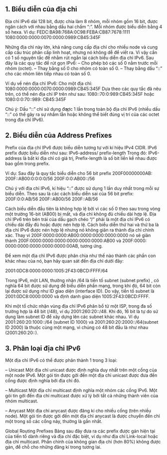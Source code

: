 ## 1. Biểu diễn của địa chỉ
Địa chỉ IPv6 dài 128 bit, được chia làm 8 nhóm, mỗi nhóm gồm 16 bit, được ngăn cách với nhau bằng dấu hai chấm “:”. Mỗi nhóm được biểu diễn bằng 4 số hexa.
Ví dụ: FEDC:BA98:768A:0C98:FEBA:CB87:7678:1111
1080:0000:0000:0070:0000:0989:CB45:345F

Những địa chỉ này lớn, khả năng cung cấp địa chỉ cho nhiều node và cung cấp cấu trúc phân cấp linh hoạt, nhưng nó không dễ để viết ra. Vì vậy cần có 1 số nguyên tắc để nhằm rút ngắn lại cách biểu diễn địa chỉ IPv6. Sau đây là các quy tắc để rút gọn IPv6:
– Cho phép bỏ các số 0 nằm trước mỗi nhóm (octet).
– Thay bằng số 0 cho nhóm có toàn số 0.
– Thay bằng dấu “::” cho các nhóm liên tiếp nhau có toàn số 0.

Ví dụ về nén địa chỉ IPv6:
Cho một địa chỉ: 1080:0000:0000:0070:0000:0989:CB45:345F
Dựa theo các quy tắc đã nêu trên, có thể nén địa chỉ IP trên như sau: 1080::70:0:989:CB45:345F hoặc 1080:0:0:70::989: CB45:345F

Chú ý: Dấu “::” chỉ sử dụng đƣợc 1 lần trong toàn bộ địa chỉ IPv6 (nhiều dấu “::” có thể gây ra sự nhầm lẫn hoặc không thể biết đúng vị trí của các octet trong địa chỉ IPv6).

## 2. Biểu diễn của Address Prefixes
Prefix của địa chỉ IPv6 được biểu diễn tương tự với kí hiệu IPv4 CIDR. IPv6 prefix được biểu diễn như sau: IPv6-address/ prefix-length
Trong đó:
IPv6-address là bất kì địa chỉ có giá trị, Prefix-length là số bit liền kề nhau được bao gồm trong prefix.

Ví dụ: Sau đây là quy tắc biểu diễn cho 56 bit prefix 200F00000000AB:
200F::AB00:0:0:0:0/56
200F:0:0:AB00::/56

Chú ý với địa chỉ IPv6, kí hiệu “::” được sử dụng 1 lần duy nhất trong mỗi sự biểu diễn.
Theo sau là các cách biểu diễn sai của 56 bit prefix:
200F:0:0:AB/56
200F::AB00/56
200F::AB/56

Cách biểu diễn đầu tiên là không hợp lệ bởi vì các số 0 theo sau trong vòng một trường 16-bit (AB00) bị mất, và địa chỉ không đủ chiều dài hợp lệ. Địa chỉ IPv6 trên bên trái của dấu gạch chéo “/” phải là một địa chỉ IPv6 có chiều dài đầy đủ hoặc được nén hợp lệ. Cách biểu diễn thứ hai và thứ ba là địa chỉ IPv6 được nén hợp lệ nhưng nó không giãn ra thành địa chỉ chính xác. Thay vì 200F:0000:0000:AB00:0000:0000:0000:0000 nó sẽ giãn thành 200F:0000:0000:0000:0000:0000:0000:AB00 và 200F:0000: 0000:0000:0000:0000:0000:00AB, tương ứng.

Để xem một địa chỉ IPv6 được phân chia như thế nào thành các phần con khác nhau của nó, bạn hãy quan sát đến địa chỉ dưới đây:

2001:0DC8:0000:0000:1005:2F43:0BCD:FFFF/64

Trong IPv6, một LAN, thường nhận /64 là tiền tố subnet (subnet prefix) , có nghĩa 64 bit được sử dụng để biểu diễn phần mạng, trong khi đó, 64 bit còn lại được sử dụng như ID giao diện (interface ID). Do vậy, tiền tố subnet là 2001:0DC8:0000:0000 và định danh giao diện 1005:2F43:0BCD:FFFF.

Khi một tổ chức nhận vùng địa chỉ IPv6 phân bổ từ một ISP, trong đa số trường hợp là 48 bit (/48), ví dụ 2001:260:20::/48. Khi đó, 16 bit là tự do sử dụng làm subnet ID để xây dựng lên các subnet khác nhau. Ví dụ 2001:260:20:1000::/64 (subnet ID 1000) và 2001:260:20:2000::/64(subnet ID 2000) là thuộc cùng một mạng, vì chúng có 48 bít đầu là như nhau (2001:260:20::).

## 3. Phân loại địa chỉ IPv6
Một địa chỉ IPv6 có thể được phân thành 1 trong 3 loại:

– Unicast
Một địa chỉ unicast được định nghĩa duy nhất trên một cổng của một node IPv6. Một gói tin được gởi đến một địa chỉ unicast được đưa đến cổng được định nghĩa bởi địa chỉ đó.

– Multicast
Một địa chỉ multicast định nghĩa một nhóm các cổng IPv6. Một gói tin gởi đến địa chỉ multicast được xử lý bởi tất cả những thành viên của nhóm multicast.

– Anycast
Một địa chỉ anycast được đăng kí cho nhiều cổng (trên nhiều node). Một gói tin được gởi đến một địa chỉ anycast là được chuyển đến chỉ một trong số các cổng này, thường là gần nhất.

Global Routing Prefixes
Bảng sau đây đưa ra các prefix được gán hiện tại của tiền tố dành riêng và địa chỉ đặc biệt, ví dụ như địa chỉ Link-local hoặc địa chỉ multicast. Phần chính của không gian địa chỉ (hơn 80%) không được gán, để chỗ cho những đăng kí trong tương lai.